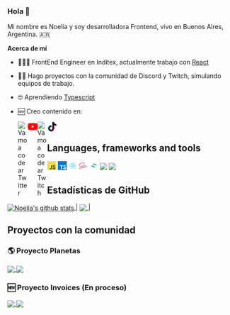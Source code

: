 ### Hola 👋

Mi nombre es Noelia y soy desarrolladora Frontend, vivo en Buenos Aires, Argentina. 🇦🇷


**Acerca de mí**

- 👩🏻‍💻 FrontEnd Engineer en Inditex, actualmente trabajo con [React](https://reactjs.org)

- 👷🏻 Hago proyectos con la comunidad de Discord y Twitch, simulando equipos de trabajo.

- 🤓 Aprendiendo [Typescript](https://www.typescriptlang.org/)

- 🆕 Creo contenido en:
 
  <a href="https://twitter.com/vamoacodear"><img align="left" alt="Vamo a codear Twitter" width="22px" src="https://icongr.am/fontawesome/twitter.svg?size=128&color=6fadd6" /></a>
  <a href="https://youtube.com/@vamoacodear?sub_confirmation=1"><img align="left" alt="Vamo a codear YouTube" width="22px" src="https://raw.githubusercontent.com/github/explore/d744245de144b89f3e3462949e08bfc91eda7fcf/topics/youtube/youtube.png" /></a> <a href="https://twitch.tv/vamoacodear">
<img align="left" alt="Vamo a codear Twitch" width="22px" src="https://icongr.am/fontawesome/twitch.svg?size=128&color=a970ff" /></a>
<a href="https://tiktok.com/@vamoacodear"><img align="left" alt="Vamo a codear TikTok" width="22px" src="https://raw.githubusercontent.com/github/explore/14a518abd710177a13d8c22077cfcd98506dd756/topics/tiktok/tiktok.png" /></a>

<br />

## Languages, frameworks and tools
<code><img height="20" src="https://raw.githubusercontent.com/github/explore/80688e429a7d4ef2fca1e82350fe8e3517d3494d/topics/javascript/javascript.png"></code>
<code><img height="20" src="https://raw.githubusercontent.com/github/explore/80688e429a7d4ef2fca1e82350fe8e3517d3494d/topics/typescript/typescript.png"></code>
<code><img height="20" src="https://raw.githubusercontent.com/github/explore/80688e429a7d4ef2fca1e82350fe8e3517d3494d/topics/react/react.png"></code>
<code><img height="20" src="https://raw.githubusercontent.com/github/explore/80688e429a7d4ef2fca1e82350fe8e3517d3494d/topics/sass/sass.png"></code>
<code><img height="20" src="https://raw.githubusercontent.com/github/explore/80688e429a7d4ef2fca1e82350fe8e3517d3494d/topics/tailwind/tailwind.png"></code>
<code><img height="20" src="https://avatars.githubusercontent.com/u/49996085?s=200&v=4"></code>
<code><img height="20" src="https://avatars.githubusercontent.com/u/65625612?s=200&v=4"></code>

## Estadísticas de GitHub

<a href="https://github.com/nsdonato">
 <img align="center" src="https://github-readme-stats-nsdonato.vercel.app/api?username=nsdonato&show_icons=true&include_all_commits=true&theme=buefy&hide_border=true" alt="Noelia's github stats" />
</a> | 
<a href="https://github.com/nsdonato/vamosacodearplanetas">
 <img align="center" src="https://github-readme-stats-nsdonato.vercel.app/api/top-langs/?username=nsdonato&layout=compact&theme=buefy&hide_border=true" />
</a> |


## Proyectos con la comunidad 

### 🌎 Proyecto Planetas 

<a href="https://github.com/nsdonato/vamosacodearplanetas">
  <img align="center" src="https://github-readme-stats-nsdonato.vercel.app/api/pin/?username=nsdonato&repo=vamosacodearplanetas&theme=buefy" />
</a>
<a href="https://github.com/nsdonato/planetas_api">
  <img align="center" src="https://github-readme-stats-nsdonato.vercel.app/api/pin/?username=nsdonato&repo=vamosacodearplanetas&theme=buefy" />
</a> 

### 🆕 Proyecto Invoices (En proceso)

<a href="https://github.com/nsdonato/front-invoices">
  <img align="center" src="https://github-readme-stats-nsdonato.vercel.app/api/pin/?username=nsdonato&repo=front-invoices&theme=buefy" />
</a>
<a href="https://github.com/nsdonato/back-invoices">
  <img align="center" src="https://github-readme-stats-nsdonato.vercel.app/api/pin/?username=nsdonato&repo=back-invoices&theme=buefy" />
</a>



<!-- links to your social media accounts

[1]: https://github.com/nsdonato
[2]: https://www.linkedin.com/in/nsdonato/  -->

<!-- Resources -->
<!-- Icons: https://simpleicons.org/ -->
<!-- GitHub Stats: https://github.com/anuraghazra/github-readme-stats -->
<!-- Emojis: https://emojipedia.org/emoji/ -->
<!-- HTML Emojis: https://www.fileformat.info/index.htm -->
<!-- Shields: https://shields.io/ -->
<!-- Awesome GitHub Profile README: https://github.com/abhisheknaiidu/awesome-github-profile-readme -->

